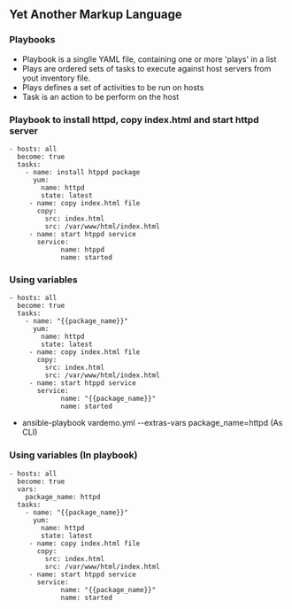 ## Yet Another Markup Language
### Playbooks
- Playbook is a singlle YAML file, containing one or more 'plays' in a list
- Plays are ordered sets of tasks to execute against host servers from yout inventory file.
- Plays defines a set of activities to be run on hosts
- Task is an action to be perform on the host
### Playbook to install httpd, copy index.html and start httpd server
```
- hosts: all
  become: true
  tasks:
    - name: install htppd package
      yum:
        name: httpd
        state: latest
     - name: copy index.html file
       copy:
         src: index.html
         src: /var/www/html/index.html
     - name: start htppd service
       service:
             name: htppd
             name: started
```
### Using variables
```
- hosts: all
  become: true
  tasks:
    - name: "{{package_name}}"
      yum:
        name: httpd
        state: latest
     - name: copy index.html file
       copy:
         src: index.html
         src: /var/www/html/index.html
     - name: start htppd service
       service:
             name: "{{package_name}}"
             name: started
```
- ansible-playbook vardemo.yml --extras-vars package_name=httpd (As CLI)
### Using variables (In playbook)
```
- hosts: all
  become: true
  vars:
    package_name: httpd
  tasks:
    - name: "{{package_name}}"
      yum:
        name: httpd
        state: latest
     - name: copy index.html file
       copy:
         src: index.html
         src: /var/www/html/index.html
     - name: start htppd service
       service:
             name: "{{package_name}}"
             name: started
```
